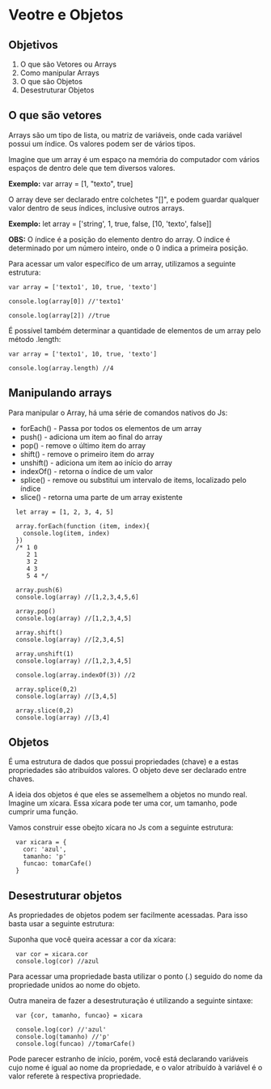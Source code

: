 # Veotre e Objetos

## Objetivos

1. O que são Vetores ou Arrays
2. Como manipular Arrays
3. O que são Objetos
4. Desestruturar Objetos

## O que são vetores

Arrays são um tipo de lista, ou matriz de variáveis, onde cada variável possui um índice. Os valores podem ser de vários tipos.

Imagine que um array é um espaço na memória do computador com vários espaços de dentro dele que tem diversos valores.

**Exemplo:** var array = [1, "texto", true]

O array deve ser declarado entre colchetes "[]", e podem guardar qualquer valor dentro de seus índices, inclusive outros arrays.

**Exemplo:** let array = ['string', 1, true, false, [10, 'texto', false]]

**OBS:** O índice é a posição do elemento dentro do array. O índice é determinado por um número inteiro, onde o 0 indica a primeira posição.

Para acessar um valor específico de um array, utilizamos a seguinte estrutura:

```
var array = ['texto1', 10, true, 'texto']

console.log(array[0]) //'texto1'

console.log(array[2]) //true
```

É possível também determinar a quantidade de elementos de um array pelo método .length:

```
var array = ['texto1', 10, true, 'texto']

console.log(array.length) //4
```

## Manipulando arrays

Para manipular o Array, há uma série de comandos nativos do Js:
  - forEach() - Passa por todos os elementos de um array
  - push() - adiciona um item ao final do array
  - pop() - remove o último item do array
  - shift() - remove o primeiro item do array
  - unshift() - adiciona um item ao início do array
  - indexOf() - retorna o índice de um valor
  - splice() - remove ou substitui um intervalo de items, localizado pelo índice
  - slice() - retorna uma parte de um array existente

```
  let array = [1, 2, 3, 4, 5]

  array.forEach(function (item, index){
    console.log(item, index)
  })
  /* 1 0
     2 1
     3 2
     4 3
     5 4 */
  
  array.push(6)
  console.log(array) //[1,2,3,4,5,6]

  array.pop()
  console.log(array) //[1,2,3,4,5]

  array.shift()
  console.log(array) //[2,3,4,5]

  array.unshift(1)
  console.log(array) //[1,2,3,4,5]

  console.log(array.indexOf(3)) //2

  array.splice(0,2)
  console.log(array) //[3,4,5]

  array.slice(0,2)
  console.log(array) //[3,4]
```

## Objetos

É uma estrutura de dados que possui propriedades (chave) e a estas propriedades são atribuídos valores.
O objeto deve ser declarado entre chaves.

A ideia dos objetos é que eles se assemelhem a objetos no mundo real. Imagine um xícara. Essa xícara pode ter uma cor, um tamanho, pode cumprir uma função.

Vamos construir esse obejto xícara no Js com a seguinte estrutura:

```
  var xicara = {
    cor: 'azul',
    tamanho: 'p'
    funcao: tomarCafe()
  }
```

## Desestruturar objetos

As propriedades de objetos podem ser facilmente acessadas. Para isso basta usar a seguinte estrutura:

Suponha que você queira acessar a cor da xícara:

```
  var cor = xicara.cor
  console.log(cor) //azul
```

Para acessar uma propriedade basta utilizar o ponto (.) seguido do nome da propriedade unidos ao nome do objeto.

Outra maneira de fazer a desestruturação é utilizando a seguinte sintaxe:

```
  var {cor, tamanho, funcao} = xicara

  console.log(cor) //'azul'
  console.log(tamanho) //'p'
  console.log(funcao) //tomarCafe()
```

Pode parecer estranho de início, porém, você está declarando variáveis cujo nome é igual ao nome da propriedade, e o valor atribuído à variável é o valor referete à respectiva propriedade.
